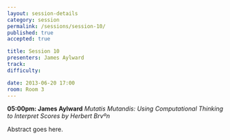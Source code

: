 ```yaml
---
layout: session-details
category: session
permalink: /sessions/session-10/
published: true
accepted: true

title: Session 10
presenters: James Aylward
track:
difficulty:

date: 2013-06-20 17:00
room: Room 3
---
```


**05:00pm: James Aylward**
_Mutatis Mutandis: Using Computational Thinking to Interpret Scores by Herbert Brvºn_

Abstract goes here.
